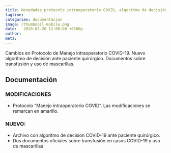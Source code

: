 ```yaml
---
title: Novedades protocolo intraoperatorio COVID, algoritmo de decisión COVID, transfusión y uso de mascarillas.
tagline: 
categories: documentación
image: /thumbnail-mobile.png
date:   2020-03-20 12:00:00 +0100p
author: 
meta: 
---
```

Cambios en Protocolo de Manejo intraoperatorio COVID-19. Nuevo algoritmo de decisión ante paciente quirúrgico. Documentos sobre transfusión y uso de mascarillas.
<!--more-->
## Documentación
### MODIFICACIONES
  * Protocolo “Manejo intraoperatorio COVID“. Las modificaciones se remarcan en amarillo.
### NUEVO: 
  * Archivo con algoritmo de decision COVID-19 ante paciente quirúrgico. 
  * Dos documentos oficiales sobre transfusión en casos COVID-19 y uso de mascarillas 